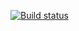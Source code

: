 [![Build status](https://ci.appveyor.com/api/projects/status/eqgxxt3218g1jnw3/branch/master?svg=true)](https://ci.appveyor.com/project/wouterdevinck/lamp-simulator/branch/master)
